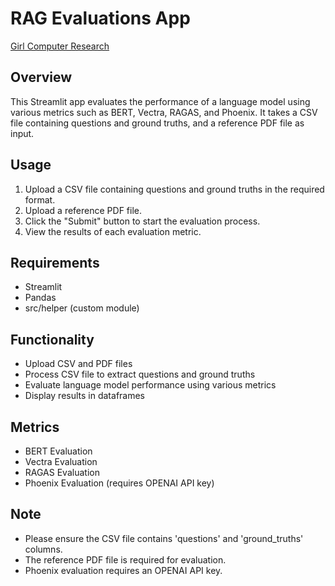 # RAG Evaluations App

[Girl Computer Research](assets/banner.jpeg)

## Overview

This Streamlit app evaluates the performance of a language model using various metrics such as BERT, Vectra, RAGAS, and Phoenix. It takes a CSV file containing questions and ground truths, and a reference PDF file as input.

## Usage

1. Upload a CSV file containing questions and ground truths in the required format.
2. Upload a reference PDF file.
3. Click the "Submit" button to start the evaluation process.
4. View the results of each evaluation metric.

## Requirements

* Streamlit
* Pandas
* src/helper (custom module)

## Functionality

* Upload CSV and PDF files
* Process CSV file to extract questions and ground truths
* Evaluate language model performance using various metrics
* Display results in dataframes

## Metrics

* BERT Evaluation
* Vectra Evaluation
* RAGAS Evaluation
* Phoenix Evaluation (requires OPENAI API key)

## Note

* Please ensure the CSV file contains 'questions' and 'ground_truths' columns.
* The reference PDF file is required for evaluation.
* Phoenix evaluation requires an OPENAI API key.